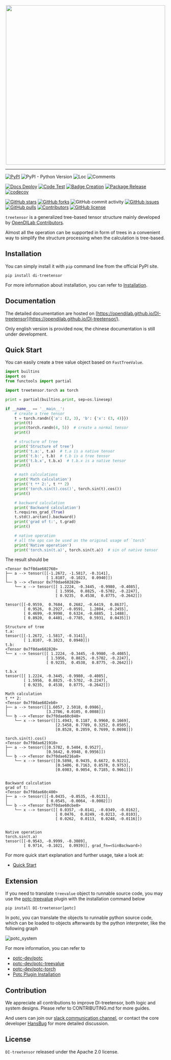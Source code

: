 <div align="center">
    <a href="https://opendilab.github.io/DI-treetensor/"><img width="500px" height="auto" src="https://github.com/opendilab/DI-treetensor/blob/main/docs/source/_static/di-treetensor.svg"></a>
</div>

---

[![PyPI](https://img.shields.io/pypi/v/DI-treetensor)](https://pypi.org/project/DI-treetensor/)
![PyPI - Python Version](https://img.shields.io/pypi/pyversions/DI-treetensor)
![Loc](https://img.shields.io/endpoint?url=https://gist.githubusercontent.com/HansBug/bcda5612b798ebcd354f35447139a4a5/raw/loc.json)
![Comments](https://img.shields.io/endpoint?url=https://gist.githubusercontent.com/HansBug/bcda5612b798ebcd354f35447139a4a5/raw/comments.json)

[![Docs Deploy](https://github.com/opendilab/DI-treetensor/workflows/Docs%20Deploy/badge.svg)](https://github.com/opendilab/DI-treetensor/actions?query=workflow%3A%22Docs+Deploy%22)
[![Code Test](https://github.com/opendilab/DI-treetensor/workflows/Code%20Test/badge.svg)](https://github.com/opendilab/DI-treetensor/actions?query=workflow%3A%22Code+Test%22)
[![Badge Creation](https://github.com/opendilab/DI-treetensor/workflows/Badge%20Creation/badge.svg)](https://github.com/opendilab/DI-treetensor/actions?query=workflow%3A%22Badge+Creation%22)
[![Package Release](https://github.com/opendilab/DI-treetensor/workflows/Package%20Release/badge.svg)](https://github.com/opendilab/DI-treetensor/actions?query=workflow%3A%22Package+Release%22)
[![codecov](https://codecov.io/gh/opendilab/DI-treetensor/branch/main/graph/badge.svg?token=XJVDP4EFAT)](https://codecov.io/gh/opendilab/DI-treetensor)

[![GitHub stars](https://img.shields.io/github/stars/opendilab/DI-treetensor)](https://github.com/opendilab/DI-treetensor/stargazers)
[![GitHub forks](https://img.shields.io/github/forks/opendilab/DI-treetensor)](https://github.com/opendilab/DI-treetensor/network)
![GitHub commit activity](https://img.shields.io/github/commit-activity/m/opendilab/DI-treetensor)
[![GitHub issues](https://img.shields.io/github/issues/opendilab/DI-treetensor)](https://github.com/opendilab/DI-treetensor/issues)
[![GitHub pulls](https://img.shields.io/github/issues-pr/opendilab/DI-treetensor)](https://github.com/opendilab/DI-treetensor/pulls)
[![Contributors](https://img.shields.io/github/contributors/opendilab/DI-treetensor)](https://github.com/opendilab/DI-treetensor/graphs/contributors)
[![GitHub license](https://img.shields.io/github/license/opendilab/DI-treetensor)](https://github.com/opendilab/DI-treetensor/blob/master/LICENSE)

`treetensor` is a generalized tree-based tensor structure mainly developed by [OpenDILab Contributors](https://github.com/opendilab).

Almost all the operation can be supported in form of trees in a convenient way to simplify the structure processing when the calculation is tree-based.

## Installation

You can simply install it with `pip` command line from the official PyPI site.

```shell
pip install di-treetensor
```

For more information about installation, you can refer to [Installation](https://opendilab.github.io/DI-treetensor/main/tutorials/installation/index.html#).

## Documentation

The detailed documentation are hosted on [https://opendilab.github.io/DI-treetensor](https://opendilab.github.io/DI-treetensor/).

Only english version is provided now, the chinese documentation is still under development.

## Quick Start

You can easily create a tree value object based on `FastTreeValue`.

```python
import builtins
import os
from functools import partial

import treetensor.torch as torch

print = partial(builtins.print, sep=os.linesep)

if __name__ == '__main__':
    # create a tree tensor
    t = torch.randn({'a': (2, 3), 'b': {'x': (3, 4)}})
    print(t)
    print(torch.randn(4, 5))  # create a normal tensor
    print()

    # structure of tree
    print('Structure of tree')
    print('t.a:', t.a)  # t.a is a native tensor
    print('t.b:', t.b)  # t.b is a tree tensor
    print('t.b.x', t.b.x)  # t.b.x is a native tensor
    print()

    # math calculations
    print('Math calculation')
    print('t ** 2:', t ** 2)
    print('torch.sin(t).cos()', torch.sin(t).cos())
    print()

    # backward calculation
    print('Backward calculation')
    t.requires_grad_(True)
    t.std().arctan().backward()
    print('grad of t:', t.grad)
    print()

    # native operation
    # all the ops can be used as the original usage of `torch`
    print('Native operation')
    print('torch.sin(t.a)', torch.sin(t.a))  # sin of native tensor

```

The result should be

```text
<Tensor 0x7f0dae602760>
├── a --> tensor([[-1.2672, -1.5817, -0.3141],
│                 [ 1.8107, -0.1023,  0.0940]])
└── b --> <Tensor 0x7f0dae602820>
    └── x --> tensor([[ 1.2224, -0.3445, -0.9980, -0.4085],
                      [ 1.5956,  0.8825, -0.5702, -0.2247],
                      [ 0.9235,  0.4538,  0.8775, -0.2642]])

tensor([[-0.9559,  0.7684,  0.2682, -0.6419,  0.8637],
        [ 0.9526,  0.2927, -0.0591,  1.2804, -0.2455],
        [ 0.4699, -0.9998,  0.6324, -0.6885,  1.1488],
        [ 0.8920,  0.4401, -0.7785,  0.5931,  0.0435]])

Structure of tree
t.a:
tensor([[-1.2672, -1.5817, -0.3141],
        [ 1.8107, -0.1023,  0.0940]])
t.b:
<Tensor 0x7f0dae602820>
└── x --> tensor([[ 1.2224, -0.3445, -0.9980, -0.4085],
                  [ 1.5956,  0.8825, -0.5702, -0.2247],
                  [ 0.9235,  0.4538,  0.8775, -0.2642]])

t.b.x
tensor([[ 1.2224, -0.3445, -0.9980, -0.4085],
        [ 1.5956,  0.8825, -0.5702, -0.2247],
        [ 0.9235,  0.4538,  0.8775, -0.2642]])

Math calculation
t ** 2:
<Tensor 0x7f0dae602eb0>
├── a --> tensor([[1.6057, 2.5018, 0.0986],
│                 [3.2786, 0.0105, 0.0088]])
└── b --> <Tensor 0x7f0dae60c040>
    └── x --> tensor([[1.4943, 0.1187, 0.9960, 0.1669],
                      [2.5458, 0.7789, 0.3252, 0.0505],
                      [0.8528, 0.2059, 0.7699, 0.0698]])

torch.sin(t).cos()
<Tensor 0x7f0dae621910>
├── a --> tensor([[0.5782, 0.5404, 0.9527],
│                 [0.5642, 0.9948, 0.9956]])
└── b --> <Tensor 0x7f0dae6216a0>
    └── x --> tensor([[0.5898, 0.9435, 0.6672, 0.9221],
                      [0.5406, 0.7163, 0.8578, 0.9753],
                      [0.6983, 0.9054, 0.7185, 0.9661]])


Backward calculation
grad of t:
<Tensor 0x7f0dae60c400>
├── a --> tensor([[-0.0435, -0.0535, -0.0131],
│                 [ 0.0545, -0.0064, -0.0002]])
└── b --> <Tensor 0x7f0dae60cbe0>
    └── x --> tensor([[ 0.0357, -0.0141, -0.0349, -0.0162],
                      [ 0.0476,  0.0249, -0.0213, -0.0103],
                      [ 0.0262,  0.0113,  0.0248, -0.0116]])


Native operation
torch.sin(t.a)
tensor([[-0.9543, -0.9999, -0.3089],
        [ 0.9714, -0.1021,  0.0939]], grad_fn=<SinBackward>)

```

For more quick start explanation and further usage, take a look at:

* [Quick Start](https://opendilab.github.io/DI-treetensor/main/tutorials/quick_start/index.html)

## Extension

If you need to translate `treevalue` object to runnable source code, you may use the [potc-treevalue](https://github.com/potc-dev/potc-treevalue) plugin with the installation command below

```
pip install DI-treetensor[potc]
```

In potc, you can translate the objects to runnable python source code, which can be loaded to objects afterwards by the python interpreter, like the following graph

![potc_system](https://github.com/opendilab/DI-treetensor/blob/main/docs/source/_static/potc-doing.svg)

For more information, you can refer to

- [potc-dev/potc](https://github.com/potc-dev/potc)
- [potc-dev/potc-treevalue](https://github.com/potc-dev/potc-treevalue)
- [potc-dev/potc-torch](https://github.com/potc-dev/potc-torch)
- [Potc Plugin Installation](https://opendilab.github.io/DI-treetensor/main/tutorials/plugins/index.html#potc-support)

## Contribution

We appreciate all contributions to improve DI-treetensor, both logic and system designs. Please refer to CONTRIBUTING.md for more guides.

And users can join our [slack communication channel](https://join.slack.com/t/opendilab/shared_invite/zt-v9tmv4fp-nUBAQEH1_Kuyu_q4plBssQ), or contact the core developer [HansBug](https://github.com/HansBug) for more detailed discussion.

## License

`DI-treetensor` released under the Apache 2.0 license.
